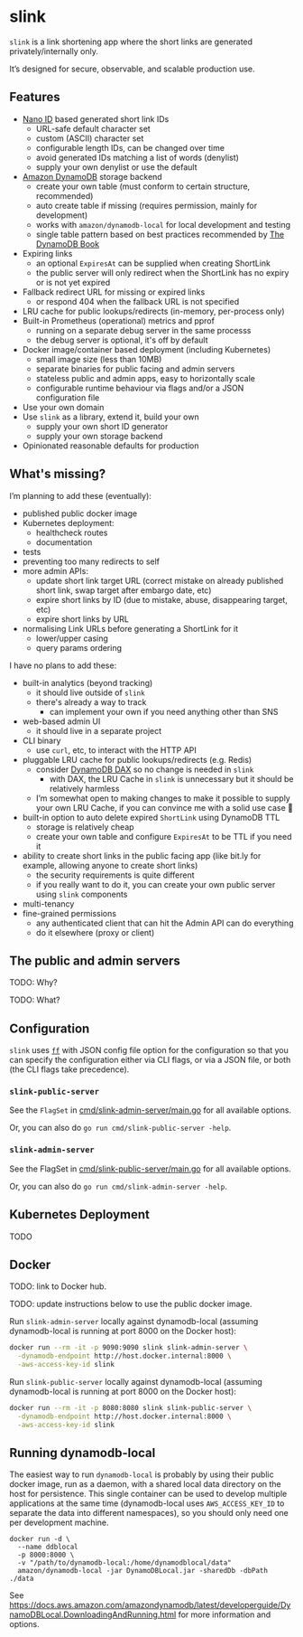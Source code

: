 # slink

`slink` is a link shortening app where the short links are generated
privately/internally only.

It’s designed for secure, observable, and scalable production use.

## Features

- [Nano ID](https://github.com/ai/nanoid) based generated short link IDs
  - URL-safe default character set
  - custom (ASCII) character set
  - configurable length IDs, can be changed over time
  - avoid generated IDs matching a list of words (denylist)
  - supply your own denylist or use the default
- [Amazon DynamoDB](https://aws.amazon.com/dynamodb/) storage backend
  - create your own table (must conform to certain structure, recommended)
  - auto create table if missing (requires permission, mainly for development)
  - works with `amazon/dynamodb-local` for local development and testing
  - single table pattern based on best practices recommended by
    [The DynamoDB Book](https://dynamodbbook.com)
- Expiring links
  - an optional `ExpiresAt` can be supplied when creating ShortLink
  - the public server will only redirect when the ShortLink has no expiry or is not yet expired
- Fallback redirect URL for missing or expired links
  - or respond 404 when the fallback URL is not specified
- LRU cache for public lookups/redirects (in-memory, per-process only)
- Built-in Prometheus (operational) metrics and pprof
  - running on a separate debug server in the same processs
  - the debug server is optional, it's off by default
- Docker image/container based deployment (including Kubernetes)
  - small image size (less than 10MB)
  - separate binaries for public facing and admin servers
  - stateless public and admin apps, easy to horizontally scale
  - configurable runtime behaviour via flags and/or a JSON configuration file
- Use your own domain
- Use `slink` as a library, extend it, build your own
  - supply your own short ID generator
  - supply your own storage backend
- Opinionated reasonable defaults for production

## What's missing?

I’m planning to add these (eventually):

- published public docker image
- Kubernetes deployment:
  - healthcheck routes
  - documentation
- tests
- preventing too many redirects to self
- more admin APIs:
  - update short link target URL (correct mistake on already published short link, swap target after embargo date, etc)
  - expire short links by ID (due to mistake, abuse, disappearing target, etc)
  - expire short links by URL
- normalising Link URLs before generating a ShortLink for it
  - lower/upper casing
  - query params ordering

I have no plans to add these:

- built-in analytics (beyond tracking)
  - it should live outside of `slink`
  - there's already a way to track
    - can implement your own if you need anything other than SNS
- web-based admin UI
  - it should live in a separate project
- CLI binary
  - use `curl`, etc, to interact with the HTTP API
- pluggable LRU cache for public lookups/redirects (e.g. Redis)
  - consider [DynamoDB DAX](https://aws.amazon.com/dynamodb/dax/) so no
    change is needed in `slink`
    - with DAX, the LRU Cache in `slink` is unnecessary but it should be
      relatively harmless
  - I’m somewhat open to making changes to make it possible to supply your own
    LRU Cache, if you can convince me with a solid use case 🙂
- built-in option to auto delete expired `ShortLink` using DynamoDB TTL
  - storage is relatively cheap
  - create your own table and configure `ExpiresAt` to be TTL if you need it
- ability to create short links in the public facing app (like bit.ly for example,
  allowing anyone to create short links)
  - the security requirements is quite different
  - if you really want to do it, you can create your own public server using `slink`
    components
- multi-tenancy
- fine-grained permissions
  - any authenticated client that can hit the Admin API can do everything
  - do it elsewhere (proxy or client)

## The public and admin servers

TODO: Why?

TODO: What?

## Configuration

`slink` uses [`ff`](https://github.com/peterbourgon/ff) with JSON config file option for the configuration so that you
can specify the configuration either via CLI flags, or via a JSON file, or both (the CLI flags take precedence).


### `slink-public-server`

See the `FlagSet` in [cmd/slink-admin-server/main.go](./cmd/slink-admin-server/main.go) for all available options.

Or, you can also do `go run cmd/slink-public-server -help`.

### `slink-admin-server`

See the FlagSet in [cmd/slink-public-server/main.go](./cmd/slink-public-server/main.go) for all available options.

Or, you can also do `go run cmd/slink-admin-server -help`.

## Kubernetes Deployment

TODO

## Docker

TODO: link to Docker hub.

TODO: update instructions below to use the public docker image.

Run `slink-admin-server` locally against dynamodb-local (assuming dynamodb-local
is running at port 8000 on the Docker host):

```sh
docker run --rm -it -p 9090:9090 slink slink-admin-server \
  -dynamodb-endpoint http://host.docker.internal:8000 \
  -aws-access-key-id slink
```

Run `slink-public-server` locally against dynamodb-local (assuming dynamodb-local
is running at port 8000 on the Docker host):

```sh
docker run --rm -it -p 8080:8080 slink slink-public-server \
  -dynamodb-endpoint http://host.docker.internal:8000 \
  -aws-access-key-id slink
```

## Running dynamodb-local

The easiest way to run `dynamodb-local` is probably by using their public docker
image, run as a daemon, with a shared local data directory on the host for
persistence. This single container can be used to develop multiple applications
at the same time (dynamodb-local uses `AWS_ACCESS_KEY_ID` to separate the data
into different namespaces), so you should only need one per development machine.

```
docker run -d \
  --name ddblocal
  -p 8000:8000 \
  -v "/path/to/dynamodb-local:/home/dynamodblocal/data"
  amazon/dynamodb-local -jar DynamoDBLocal.jar -sharedDb -dbPath ./data

```

See https://docs.aws.amazon.com/amazondynamodb/latest/developerguide/DynamoDBLocal.DownloadingAndRunning.html
for more information and options.

